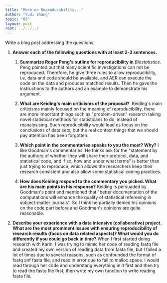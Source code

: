 ```yaml
---
title: "More on Reproducibility..."
author: "Yudi Zhang"
topic: "05"
layout: post
root: ../../../
---
```


Write a blog post addressing the questions: 

1. **Answer each of the following questions with at least 2-3 sentences.**

    1. **Summarize Roger Peng's outline for reproducibility in** *Biostatistics*. 
    Peng pointed out that many scientific investigations can not be reproduced. Therefore, he give three rules to allow reproducibility, i.e. data and code should be available, and AER can execute the code on the data and produces matched results. Then he gave the instructions to the authors and an example to demonstrate his argument.
    
    2. **What are Keiding's main criticisms of the proposal?**. 
    Keiding's main criticisms mainly focused on the meaning of reproducibility, there are more important things such as "problem-driven" research taking novel statistical methods for statisticans to do, instead of reanalysising. Such reproducibility would lead us focus on the conclusions of data sets, but the real context things that we should pay attention has been forgotten.
    
    3. **Which point in the commentaries speaks to you the most? Why?**
    I like Goodman's commentaries. He thinks ask for the "statement by the authors of whether they will share their protocol, data, and statistical code, and if so, how and under what terms" is better than just trying to reproduce, which allows the researchers keep their research consistent and also allow some statistical coding practices.
    
    4. **How does Keiding respond to the commentary you picked. What are his main points in his response?**
    Keiding is persuaded by Goodman's point and mentioned that "better documentation of the computations will enhance the quality of statistical refereeing in subject-matter journals". So I think he partially denied his opinions on the code part before and Goodman's opinions are quite reasonable.
    
    
    
2. **Describe your experience with a data intensive (collaborative) project. What are the most prominent issues with ensuring reproducibility of research results (focus on data related aspects)? What would you do differently if you could go back in time?**
When I first started doing research with Karin, I was trying to mimic her code of reading fastq file and created my own version of reading data from fasta file, but I failed a lot of times due to several reasons, such as confounded the format of fastq anf fasta file, and read in error due to fail to malloc space. I would read through her code and understang everything in it first and then try to read the fastq file first, then write my own function to write reading fasta file.
